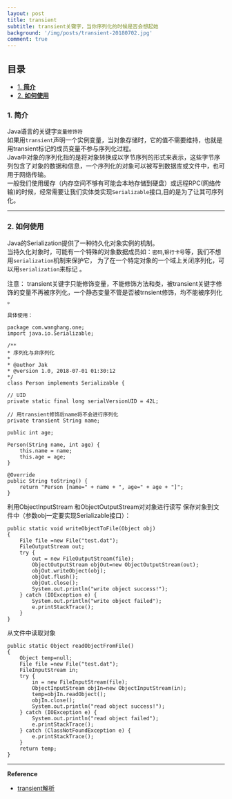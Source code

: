 ```yaml
---
layout: post
title: transient
subtitle: transient关键字，当你序列化的时候是否会想起她
background: '/img/posts/transient-20180702.jpg'
comment: true
---
```


## 目录

- [1. **简介**](#1)
- [2. **如何使用**](#2)

<h3 id="1">1. 简介</h3>

Java语言的关键字`变量修饰符`  
如果用`transient`声明一个实例变量，当对象存储时，它的值不需要维持，也就是用transient标记的成员变量不参与序列化过程。   
Java中对象的序列化指的是将对象转换成以字节序列的形式来表示，这些字节序列包含了对象的数据和信息，一个序列化的对象可以被写到数据库或文件中，也可用于网络传输。  
一般我们使用缓存（内存空间不够有可能会本地存储到硬盘）或远程RPC(网络传输)的时候，经常需要让我们实体类实现`Serializable`接口,目的是为了让其可序列化。

---

<h3 id="2">2. 如何使用</h3>

Java的Serialization提供了一种持久化对象实例的机制。  
当持久化对象时，可能有一个特殊的对象数据成员如：`密码`,`银行卡号`等，我们不想用`serialization`机制来保护它，
为了在一个特定对象的一个域上关闭序列化，可以用`serialization`来标记 。 

注意： transient关键字只能修饰变量，不能修饰方法和类，被transient关键字修饰的变量不再被序列化，一个静态变量不管是否被trnsient修饰，均不能被序列化 。 

	具体使用：

	package com.wanghang.one;
	import java.io.Serializable;
 
	/**
 	* 序列化与非序列化
 	*
 	* @author Jak
 	* @version 1.0, 2018-07-01 01:30:12
 	*/
	class Person implements Serializable {
	
	// UID
	private static final long serialVersionUID = 42L;
	
	// 用transient修饰后name将不会进行序列化
	private transient String name;
	
	public int age;
 
	Person(String name, int age) {
		this.name = name;
		this.age = age;
	}
 
	@Override
	public String toString() {
		return "Person [name=" + name + ", age=" + age + "]";
	}

利用ObjectInputStream 和ObjectOutputStream对对象进行读写
保存对象到文件中（参数obj一定要实现Serializable接口）：

	public static void writeObjectToFile(Object obj)
    {
        File file =new File("test.dat");
        FileOutputStream out;
        try {
            out = new FileOutputStream(file);
            ObjectOutputStream objOut=new ObjectOutputStream(out);
            objOut.writeObject(obj);
            objOut.flush();
            objOut.close();
            System.out.println("write object success!");
        } catch (IOException e) {
            System.out.println("write object failed");
            e.printStackTrace();
        }
    }

从文件中读取对象

	public static Object readObjectFromFile()
    {
        Object temp=null;
        File file =new File("test.dat");
        FileInputStream in;
        try {
            in = new FileInputStream(file);
            ObjectInputStream objIn=new ObjectInputStream(in);
            temp=objIn.readObject();
            objIn.close();
            System.out.println("read object success!");
        } catch (IOException e) {
            System.out.println("read object failed");
            e.printStackTrace();
        } catch (ClassNotFoundException e) {
            e.printStackTrace();
        }
        return temp;
    }

---

**Reference**

- [transient解析](https://stackoverflow.com/questions/5245600/what-does-the-keyword-transient-mean-in-java)
